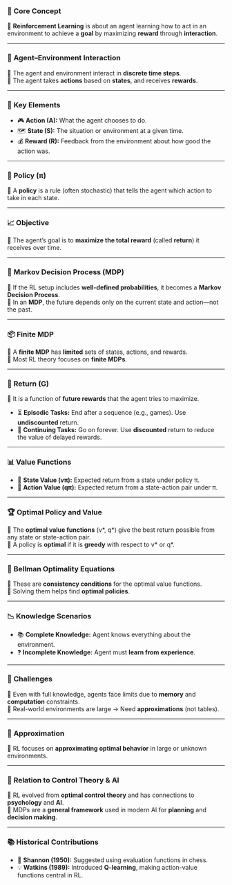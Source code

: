 ### 🌟 **Core Concept**
🔹 **Reinforcement Learning** is about an agent learning how to act in an environment to achieve a **goal** by maximizing **reward** through **interaction**.

---

### 🔄 **Agent–Environment Interaction**
🔹 The agent and environment interact in **discrete time steps**.  
🔹 The agent takes **actions** based on **states**, and receives **rewards**.

---

### 🎯 **Key Elements**
- 🎮 **Action (A):** What the agent chooses to do.  
- 🗺️ **State (S):** The situation or environment at a given time.  
- 💰 **Reward (R):** Feedback from the environment about how good the action was.

---

### 🧠 **Policy (π)**
🔹 A **policy** is a rule (often stochastic) that tells the agent which action to take in each state.

---

### 📈 **Objective**
🔹 The agent’s goal is to **maximize the total reward** (called **return**) it receives over time.

---

### 🧩 **Markov Decision Process (MDP)**
🔹 If the RL setup includes **well-defined probabilities**, it becomes a **Markov Decision Process**.  
🔹 In an **MDP**, the future depends only on the current state and action—not the past.

---

### 📦 **Finite MDP**
🔹 A **finite MDP** has **limited** sets of states, actions, and rewards.  
🔹 Most RL theory focuses on **finite MDPs**.

---

### 🔄 **Return (G)**
🔹 It is a function of **future rewards** that the agent tries to maximize.  
- ⏳ **Episodic Tasks:** End after a sequence (e.g., games). Use **undiscounted** return.  
- 🔁 **Continuing Tasks:** Go on forever. Use **discounted** return to reduce the value of delayed rewards.

---

### 📊 **Value Functions**
- 📌 **State Value (vπ):** Expected return from a state under policy π.  
- 🎯 **Action Value (qπ):** Expected return from a state-action pair under π.

---

### 🏆 **Optimal Policy and Value**
🔹 The **optimal value functions** (v*, q*) give the best return possible from any state or state-action pair.  
🔹 A policy is **optimal** if it is **greedy** with respect to v* or q*.

---

### 🧮 **Bellman Optimality Equations**
🔹 These are **consistency conditions** for the optimal value functions.  
🔹 Solving them helps find **optimal policies**.

---

### 📉 **Knowledge Scenarios**
- 📚 **Complete Knowledge:** Agent knows everything about the environment.  
- ❓ **Incomplete Knowledge:** Agent must **learn from experience**.

---

### 🧠 **Challenges**
🔹 Even with full knowledge, agents face limits due to **memory** and **computation** constraints.  
🔹 Real-world environments are large → Need **approximations** (not tables).

---

### 🌈 **Approximation**
🔹 RL focuses on **approximating optimal behavior** in large or unknown environments.

---

### 🧭 **Relation to Control Theory & AI**
🔹 RL evolved from **optimal control theory** and has connections to **psychology** and **AI**.  
🔹 MDPs are a **general framework** used in modern AI for **planning** and **decision making**.

---

### 📚 **Historical Contributions**
- 📌 **Shannon (1950):** Suggested using evaluation functions in chess.  
- 💡 **Watkins (1989):** Introduced **Q-learning**, making action-value functions central in RL.
